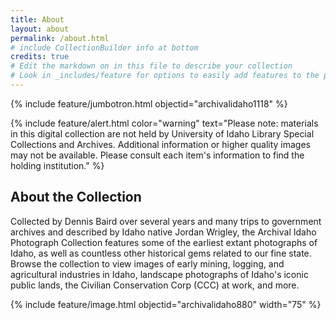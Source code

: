 ```yaml
---
title: About
layout: about
permalink: /about.html
# include CollectionBuilder info at bottom
credits: true
# Edit the markdown on in this file to describe your collection
# Look in _includes/feature for options to easily add features to the page
---
```


{% include feature/jumbotron.html objectid="archivalidaho1118" %} 

{% include feature/alert.html color="warning" text="Please note: materials in this digital collection are not held by University of Idaho Library Special Collections and Archives. Additional information or higher quality images may not be available. Please consult each item's information to find the holding institution." %}


## About the Collection

Collected by Dennis Baird over several years and many trips to government archives and described by Idaho native Jordan Wrigley, the Archival Idaho Photograph Collection features some of the earliest extant photographs of Idaho, as well as countless other historical gems related to our fine state. Browse the collection to view images of early mining, logging, and agricultural industries in Idaho, landscape photographs of Idaho's iconic public lands, the Civilian Conservation Corp (CCC) at work, and more. 

{% include feature/image.html objectid="archivalidaho880" width="75" %}
